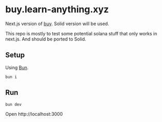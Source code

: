 # buy.learn-anything.xyz

Next.js version of [buy](https://github.com/learn-anything/buy). Solid version will be used.

This repo is mostly to test some potential solana stuff that only works in next.js. And should be ported to Solid.

## Setup

Using [Bun](https://bun.sh/).

```
bun i
```

## Run

```
bun dev
```

Open http://localhost:3000
